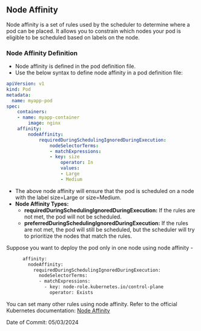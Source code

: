 ## Node Affinity

Node affinity is a set of rules used by the scheduler to determine where a pod can be placed. It allows you to constrain which nodes your pod is eligible to be scheduled based on labels on the node.

### Node Affinity Definition

- Node affinity is defined in the pod definition file.
- Use the below syntax to define node affinity in a pod definition file:

```yaml
apiVersion: v1
kind: Pod
metadata:
  name: myapp-pod
spec:
    containers:
    - name: myapp-container
        image: nginx
    affinity:
        nodeAffinity:
            requiredDuringSchedulingIgnoredDuringExecution:
                nodeSelectorTerms:
                - matchExpressions:
                - key: size
                    operator: In
                    values:
                    - Large
                    - Medium
```

- The above node affinity will ensure that the pod is scheduled on a node with the label size=Large or size=Medium.
- **Node Affinity Types:**
  - **requiredDuringSchedulingIgnoredDuringExecution:** If the rules are not met, the pod will not be scheduled.
  - **preferredDuringSchedulingIgnoredDuringExecution:** If the rules are not met, the pod will still be scheduled, but the scheduler will try to prioritize the nodes that match the rules.

Suppose you want to deploy the pod only in one node using node affinity -
``` bash
      affinity:
        nodeAffinity:
          requiredDuringSchedulingIgnoredDuringExecution:
            nodeSelectorTerms:
            - matchExpressions:
              - key: node-role.kubernetes.io/control-plane
                operator: Exists
```
You can set many other rules using node affinity. Refer to the official Kubernetes documentation: [Node Affinity](https://kubernetes.io/docs/concepts/scheduling-eviction/assign-pod-node/#node-affinity)

Date of Commit: 05/03/2024
